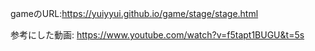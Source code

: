 gameのURL:https://yuiyyui.github.io/game/stage/stage.html

参考にした動画: https://www.youtube.com/watch?v=f5tapt1BUGU&t=5s
